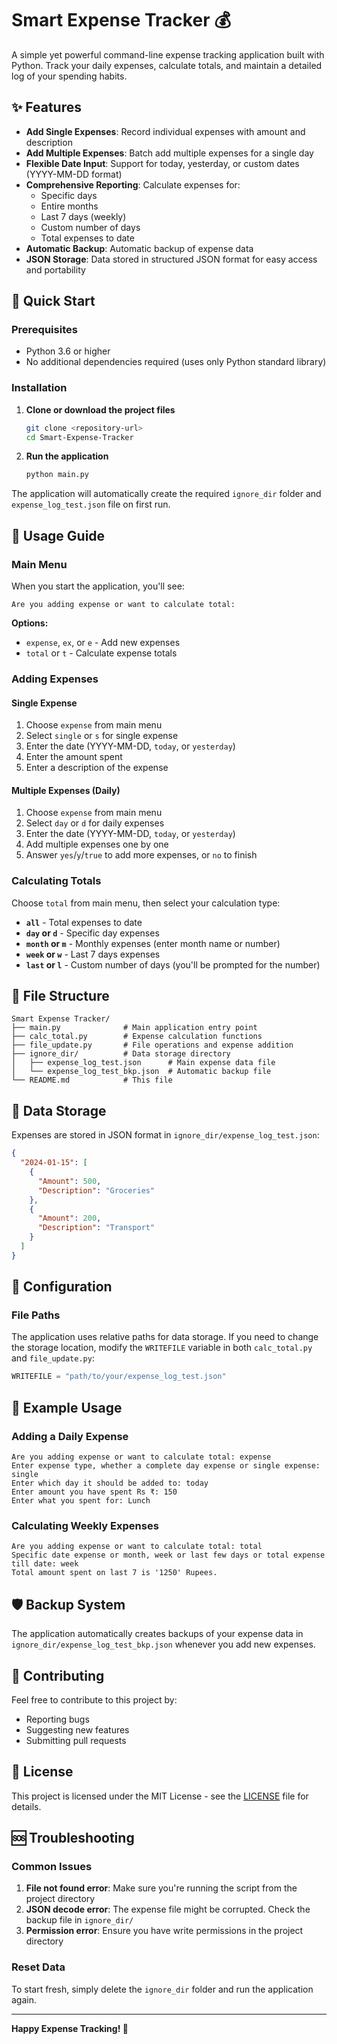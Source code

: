 # Smart Expense Tracker 💰

A simple yet powerful command-line expense tracking application built with Python. Track your daily expenses, calculate totals, and maintain a detailed log of your spending habits.

## ✨ Features

- **Add Single Expenses**: Record individual expenses with amount and description
- **Add Multiple Expenses**: Batch add multiple expenses for a single day
- **Flexible Date Input**: Support for today, yesterday, or custom dates (YYYY-MM-DD format)
- **Comprehensive Reporting**: Calculate expenses for:
  - Specific days
  - Entire months
  - Last 7 days (weekly)
  - Custom number of days
  - Total expenses to date
- **Automatic Backup**: Automatic backup of expense data
- **JSON Storage**: Data stored in structured JSON format for easy access and portability

## 🚀 Quick Start

### Prerequisites

- Python 3.6 or higher
- No additional dependencies required (uses only Python standard library)

### Installation

1. **Clone or download the project files**
   ```bash
   git clone <repository-url>
   cd Smart-Expense-Tracker
   ```

2. **Run the application**
   ```bash
   python main.py
   ```

The application will automatically create the required `ignore_dir` folder and `expense_log_test.json` file on first run.

## 📖 Usage Guide

### Main Menu

When you start the application, you'll see:
```
Are you adding expense or want to calculate total:
```

**Options:**
- `expense`, `ex`, or `e` - Add new expenses
- `total` or `t` - Calculate expense totals

### Adding Expenses

#### Single Expense
1. Choose `expense` from main menu
2. Select `single` or `s` for single expense
3. Enter the date (YYYY-MM-DD, `today`, or `yesterday`)
4. Enter the amount spent
5. Enter a description of the expense

#### Multiple Expenses (Daily)
1. Choose `expense` from main menu
2. Select `day` or `d` for daily expenses
3. Enter the date (YYYY-MM-DD, `today`, or `yesterday`)
4. Add multiple expenses one by one
5. Answer `yes`/`y`/`true` to add more expenses, or `no` to finish

### Calculating Totals

Choose `total` from main menu, then select your calculation type:

- **`all`** - Total expenses to date
- **`day` or `d`** - Specific day expenses
- **`month` or `m`** - Monthly expenses (enter month name or number)
- **`week` or `w`** - Last 7 days expenses
- **`last` or `l`** - Custom number of days (you'll be prompted for the number)

## 📁 File Structure

```
Smart Expense Tracker/
├── main.py              # Main application entry point
├── calc_total.py        # Expense calculation functions
├── file_update.py       # File operations and expense addition
├── ignore_dir/          # Data storage directory
│   ├── expense_log_test.json      # Main expense data file
│   └── expense_log_test_bkp.json  # Automatic backup file
└── README.md            # This file
```

## 💾 Data Storage

Expenses are stored in JSON format in `ignore_dir/expense_log_test.json`:

```json
{
  "2024-01-15": [
    {
      "Amount": 500,
      "Description": "Groceries"
    },
    {
      "Amount": 200,
      "Description": "Transport"
    }
  ]
}
```

## 🔧 Configuration

### File Paths
The application uses relative paths for data storage. If you need to change the storage location, modify the `WRITEFILE` variable in both `calc_total.py` and `file_update.py`:

```python
WRITEFILE = "path/to/your/expense_log_test.json"
```

## 📝 Example Usage

### Adding a Daily Expense
```
Are you adding expense or want to calculate total: expense
Enter expense type, whether a complete day expense or single expense: single
Enter which day it should be added to: today
Enter amount you have spent Rs ₹: 150
Enter what you spent for: Lunch
```

### Calculating Weekly Expenses
```
Are you adding expense or want to calculate total: total
Specific date expense or month, week or last few days or total expense till date: week
Total amount spent on last 7 is '1250' Rupees.
```

## 🛡️ Backup System

The application automatically creates backups of your expense data in `ignore_dir/expense_log_test_bkp.json` whenever you add new expenses.

## 🤝 Contributing

Feel free to contribute to this project by:
- Reporting bugs
- Suggesting new features
- Submitting pull requests

## 📄 License

This project is licensed under the MIT License - see the [LICENSE](LICENSE) file for details.

## 🆘 Troubleshooting

### Common Issues

1. **File not found error**: Make sure you're running the script from the project directory
2. **JSON decode error**: The expense file might be corrupted. Check the backup file in `ignore_dir/`
3. **Permission error**: Ensure you have write permissions in the project directory

### Reset Data
To start fresh, simply delete the `ignore_dir` folder and run the application again.

---

**Happy Expense Tracking! 💸**
